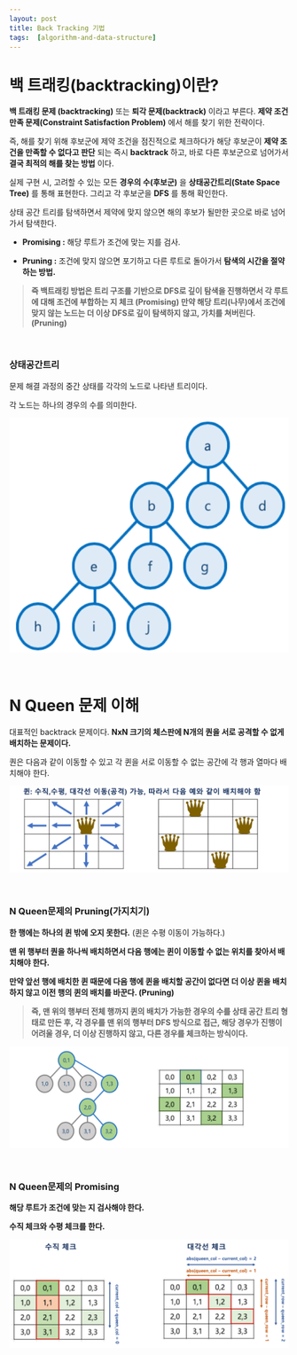 ```yaml
---
layout: post
title: Back Tracking 기법
tags:  [algorithm-and-data-structure]
---
```


# 백 트래킹(backtracking)이란?

**백 트래킹 문제 (backtracking)** 또는 **퇴각 문제(backtrack)** 이라고 부른다. **제약 조건 만족 문제(Constraint Satisfaction Problem)** 에서 해를 찾기 위한 전략이다.

즉, 해를 찾기 위해 후보군에 제약 조건을 점진적으로 체크하다가 해당 후보군이 **제약 조건을 만족할 수 없다고 판단** 되는 즉시 **backtrack** 하고, 바로 다른 후보군으로 넘어가서 **결국 최적의 해를 찾는 방법** 이다.

실제 구현 시, 고려할 수 있는 모든 **경우의 수(후보군)** 을 **상태공간트리(State Space Tree)** 를 통해 표현한다. 그리고 각 후보군을 **DFS** 를 통해 확인한다.

상태 공간 트리를 탐색하면서 제약에 맞지 않으면 해의 후보가 될만한 곳으로 바로 넘어가서 탐색한다.

* **Promising :** 해당 루트가 조건에 맞는 지를 검사.

* **Pruning :** 조건에 맞지 않으면 포기하고 다른 루트로 돌아가서 **탐색의 시간을 절약하는 방법.**

 > **즉 백트래킹 방법은 트리 구조를 기반으로 DFS로 깊이 탐색을 진행하면서 각 루트에 대해 조건에 부합하는 지 체크 (Promising) 만약 해당 트리(나무)에서 조건에 맞지 않는 노드는 더 이상 DFS로 깊이 탐색하지 않고, 가치를 쳐버린다. (Pruning)**

&nbsp;
&nbsp;

### 상태공간트리
문제 해결 과정의 중간 상태를 각각의 노드로 나타낸 트리이다.

각 노드는 하나의 경우의 수를 의미한다.

![Alt text](/public/post/2020_03_06_backtrack/pic1.PNG)

&nbsp;
&nbsp;
&nbsp;
&nbsp;
&nbsp;
&nbsp;

# N Queen 문제 이해
대표적인 backtrack 문제이다. **NxN 크기의 체스판에 N개의 퀀을 서로 공격할 수 없게 배치하는 문제이다.**

퀀은 다음과 같이 이동할 수 있고 각 퀸을 서로 이동할 수 없는 공간에 각 행과 열마다 배치해야 한다.

![Alt text](/public/post/2020_03_06_backtrack/pic2.PNG)

&nbsp;
&nbsp;

### N Queen문제의 Pruning(가지치기)

**한 행에는 하나의 퀸 밖에 오지 못한다.** (퀸은 수평 이동이 가능하다.)

**맨 위 행부터 퀀을 하나씩 배치하면서 다음 행에는 퀸이 이동할 수 없는 위치를 찾아서 배치해야 한다.**

**만약 앞선 행에 배치한 퀸 때문에 다음 행에 퀸을 배치할 공간이 없다면 더 이상 퀸을 배치하지 않고 이전 행의 퀸의 배치를 바꾼다. (Pruning)**

> **즉, 맨 위의 행부터 전체 행까지 퀸의 배치가 가능한 경우의 수를 상태 공간 트리 형태로 만든 후, 각 경우를 맨 위의 행부터 DFS 방식으로 접근, 해당 경우가 진행이 어려울 경우, 더 이상 진행하지 않고, 다른 경우를 체크하는 방식이다.**

![Alt text](/public/post/2020_03_06_backtrack/pic3.PNG)

&nbsp;
&nbsp;

### N Queen문제의 Promising

**해당 루트가 조건에 맞는 지 검사해야 한다.**

**수직 체크와 수평 체크를 한다.**

![Alt text](/public/post/2020_03_06_backtrack/pic4.PNG)
